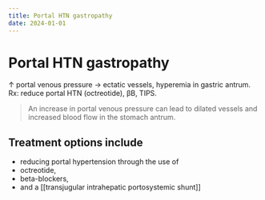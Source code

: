 ```yaml
---
title: Portal HTN gastropathy
date: 2024-01-01
---
```


# Portal HTN gastropathy

↑ portal venous pressure → ectatic vessels, hyperemia in gastric antrum. Rx: reduce portal HTN (octreotide), βB, TIPS.

> An increase in portal venous pressure can lead to dilated vessels and increased blood flow in the stomach antrum.

## Treatment options include

* reducing portal hypertension through the use of
* octreotide,
* beta-blockers,
* and a [[transjugular intrahepatic portosystemic shunt]]
